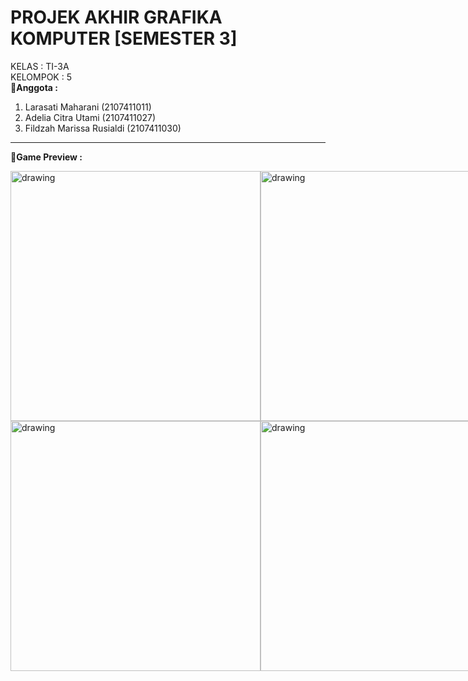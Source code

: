 # PROJEK AKHIR GRAFIKA KOMPUTER [SEMESTER 3]
KELAS : TI-3A <br>
KELOMPOK : 5 <br>
__💠Anggota :__ <br>
1. Larasati Maharani (2107411011)
2. Adelia Citra Utami (2107411027)
3. Fildzah Marissa Rusialdi (2107411030)
<hr>

__💠Game Preview :__ <br>

<div style="display:flex;">
    <div>
        <img src="https://i.postimg.cc/rwL7wb0w/d1.png" alt="drawing" width="400"  loading="lazy"/>
        <img src="https://i.postimg.cc/9QVNh7K4/d2.png" alt="drawing" width="400"  loading="lazy"/>
    </div>
    <div>
        <img src="https://i.postimg.cc/y6Zf3jzg/d3.png" alt="drawing" width="400"  loading="lazy"/>
        <img src="https://i.postimg.cc/FK6Z7dWV/d4.png" alt="drawing" width="400"  loading="lazy"/>
    </div>
    <div>
         <img src="https://i.postimg.cc/hvBVd99T/d5.png" alt="drawing" width="400"  loading="lazy"/>
         <img src="https://i.postimg.cc/28C4j7jf/d6.png" alt="drawing" width="400"  loading="lazy"/>
     </div>
     <div>
         <img src="https://i.postimg.cc/C57nn9Mp/d7.png" alt="drawing" width="400"  loading="lazy"/>
         <img src="https://i.postimg.cc/wxQmrRX4/d8.png" alt="drawing" width="400"  loading="lazy"/>
     </div>
<div>
